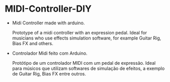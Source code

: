 # MIDI-Controller-DIY

* Midi Controller made with arduino.

  Prototype of a midi controller with an expression pedal. Ideal for musicians who use effects simulation software, for example Guitar Rig, Bias FX and others.

* Controlador Midi feito com Arduino.

  Protótipo de um controlador MIDI com um pedal de expressão. Ideal para músicos que utilizam softwares de simulação de efeitos, a exemplo de Guitar Rig, Bias FX entre outros.
